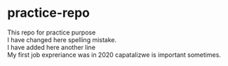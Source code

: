 # practice-repo

This repo for practice purpose  
I have changed here spelling mistake.  
I have added here another line  
My first job expreriance was in 2020
capatalizwe is important sometimes. 

